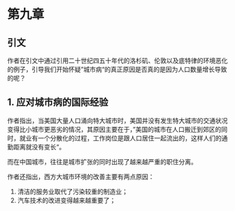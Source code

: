 # 第九章

## 引文

作者在引文中通过引用二十世纪四五十年代的洛杉矶、伦敦以及底特律的环境恶化的例子，引导我们开始怀疑”城市病“的真正原因是否真的是因为人口数量增长导致的呢？



## 1. 应对城市病的国际经验

作者指出，当美国大量人口涌向特大城市时，美国并没有发生特大城市的交通状况变得比小城市更恶劣的情况，其原因主要在于，”美国的城市在人口搬迁到郊区的同时，就业有一个分散化的过程，工作岗位是跟人口居住一起流出的，这样人们的通勤距离就没有变长“。

而在中国城市，往往是城市扩张的同时出现了越来越严重的职住分离。

作者还指出，西方大城市环境的改善主要有两点原因：

1. 清洁的服务业取代了污染较重的制造业；
2. 汽车技术的改进变得越来越重要了；

